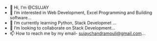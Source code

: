 - 👋 Hi, I’m @CSUJAY
- 👀 I’m interested in  Web Development, Excel Programming and Building software...
- 🌱 I’m currently learning Python, Stack Developmet ...
- 💞️ I’m looking to collaborate on Stack Development...
- 📫 How to reach me by my email- sujaychandramouli@gmail.com...

<!---
CSUJAY/CSUJAY is a ✨ special ✨ repository because its `README.md` (this file) appears on your GitHub profile.
You can click the Preview link to take a look at your changes.
--->
